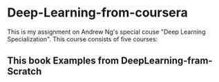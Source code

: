 # Deep-Learning-from-coursera
This is my assignment on Andrew Ng's special couse "Deep Learning Specialization".
This course consists of five courses:

## This book Examples from DeepLearning-fram-Scratch
